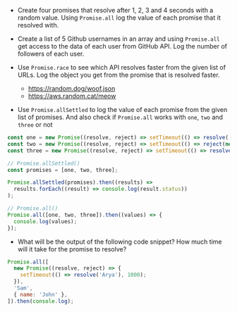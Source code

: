 - Create four promises that resolve after 1, 2, 3 and 4 seconds with a random value. Using `Promise.all` log the value of each promise that it resolved with.

- Create a list of 5 Github usernames in an array and using `Promise.all` get access to the data of each user from GitHub API. Log the number of followers of each user.

- Use `Promise.race` to see which API resolves faster from the given list of URLs. Log the object you get from the promise that is resolved faster.

  - https://random.dog/woof.json
  - https://aws.random.cat/meow

- Use `Promise.allSettled` to log the value of each promise from the given list of promises. And also check if `Promise.all` works with `one`, `two` and `three` or not

```js
const one = new Promise((resolve, reject) => setTimeout(() => resolve('Arya'), 1000));
const two = new Promise((resolve, reject) => setTimeout(() => reject(new Error('Whoops!')), 2000));
const three = new Promise((resolve, reject) => setTimeout(() => resolve('John'), 3000));

// Promise.allSettled()
const promises = [one, two, three];

Promise.allSettled(promises).then((results) =>
  results.forEach((result) => console.log(result.status))
);

// Promise.all()
Promise.all([one, two, three]).then((values) => {
  console.log(values);
});
```

- What will be the output of the following code snippet? How much time will it take for the promise to resolve?

```js
Promise.all([
  new Promise((resolve, reject) => {
    setTimeout(() => resolve('Arya'), 1000);
  }),
  'Sam',
  { name: 'John' },
]).then(console.log);
```
